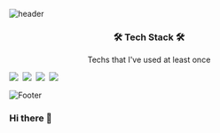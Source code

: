 ![header](https://capsule-render.vercel.app/api?type=waving&color=81FFFE&height=300&section=header&text=Chynmn&fontColor=d6ace6&fontSize=90&animation=fadeIn)

<h3 align="center">🛠 Tech Stack 🛠</h3>
<p align="center">
<p align="center"> Techs that I've used at least once </p>
<img src="https://img.shields.io/badge/Swift-81FFFE?style=for-the-badge&logo=Swift&logoColor=black"></a>&nbsp 
<img src="https://img.shields.io/badge/Python-3766AB?style=for-the-badge&logo=Python&logoColor=white"/></a>&nbsp 
<img src="https://img.shields.io/badge/C-A8B9CC?style=flat-square&logo=C&logoColor=white"/></a>&nbsp 
<img src="https://img.shields.io/badge/Spring%20Boot-6DB33F?style=for-the-badge&logo=Spring%20Boot&logoColor=white"></a>&nbsp 
</p>



  ![Footer](https://capsule-render.vercel.app/api?type=waving&color=81FFFE&height=200&width=100&section=footer)

### Hi there 👋

<!--
**Chynmn/Chynmn** is a ✨ _special_ ✨ repository because its `README.md` (this file) appears on your GitHub profile.

Here are some ideas to get you started:

- 🔭 I’m currently working on ...
- 🌱 I’m currently learning ...
- 👯 I’m looking to collaborate on ...
- 🤔 I’m looking for help with ...
- 💬 Ask me about ...
- 📫 How to reach me: ...
- 😄 Pronouns: ...
- ⚡ Fun fact: ...
-->
